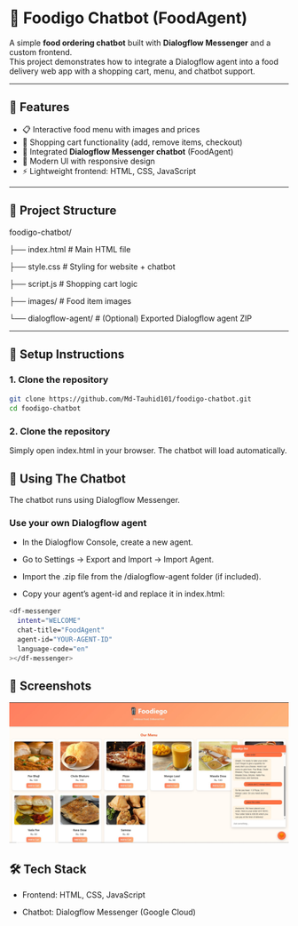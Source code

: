 # 🍴 Foodigo Chatbot (FoodAgent)

A simple **food ordering chatbot** built with **Dialogflow Messenger** and a custom frontend.  
This project demonstrates how to integrate a Dialogflow agent into a food delivery web app with a shopping cart, menu, and chatbot support.  

---

## 🚀 Features
- 📋 Interactive food menu with images and prices  
- 🛒 Shopping cart functionality (add, remove items, checkout)  
- 🤖 Integrated **Dialogflow Messenger chatbot** (FoodAgent)  
- 🎨 Modern UI with responsive design  
- ⚡ Lightweight frontend: HTML, CSS, JavaScript  

---

## 📂 Project Structure
foodigo-chatbot/


├── index.html # Main HTML file

├── style.css # Styling for website + chatbot

├── script.js # Shopping cart logic

├── images/ # Food item images

└── dialogflow-agent/ # (Optional) Exported Dialogflow agent ZIP

---

## 🔧 Setup Instructions

### 1. Clone the repository
```bash
git clone https://github.com/Md-Tauhid101/foodigo-chatbot.git
cd foodigo-chatbot
```

### 2. Clone the repository
Simply open index.html in your browser.
The chatbot will load automatically.


## 💬 Using The Chatbot
The chatbot runs using Dialogflow Messenger.

### Use your own Dialogflow agent

- In the Dialogflow Console, create a new agent.

- Go to Settings → Export and Import → Import Agent.

- Import the .zip file from the /dialogflow-agent folder (if included).

- Copy your agent’s agent-id and replace it in index.html:
```bash
<df-messenger
  intent="WELCOME"
  chat-title="FoodAgent"
  agent-id="YOUR-AGENT-ID"
  language-code="en"
></df-messenger>
```

## 📸 Screenshots

![image alt](https://github.com/Md-Tauhid101/foodigo-chatbot/blob/ffee6253badd879e6941ab404cf4320b5f779f92/2.jpg)


## 🛠️ Tech Stack
- Frontend: HTML, CSS, JavaScript

- Chatbot: Dialogflow Messenger (Google Cloud)
